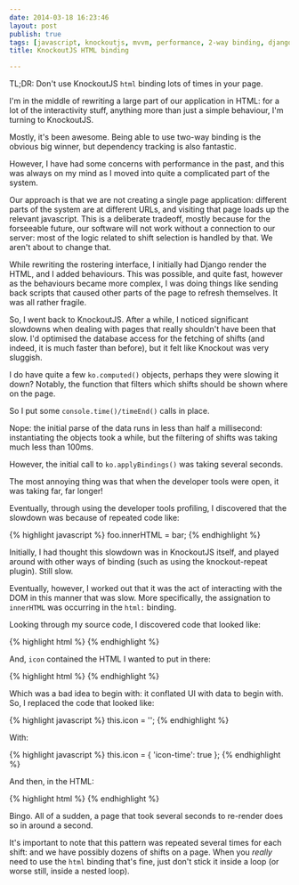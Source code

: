```yaml
---
date: 2014-03-18 16:23:46
layout: post
publish: true
tags: [javascript, knockoutjs, mvvm, performance, 2-way binding, django]
title: KnockoutJS HTML binding

---
```



TL;DR: Don't use KnockoutJS ``html`` binding lots of times in your page.

I'm in the middle of rewriting a large part of our application in HTML: for a lot of the interactivity stuff, anything more than just a simple behaviour, I'm turning to KnockoutJS.

Mostly, it's been awesome. Being able to use two-way binding is the obvious big winner, but dependency tracking is also fantastic.

However, I have had some concerns with performance in the past, and this was always on my mind as I moved into quite a complicated part of the system.

Our approach is that we are not creating a single page application: different parts of the system are at different URLs, and visiting that page loads up the relevant javascript. This is a deliberate tradeoff, mostly because for the forseeable future, our software will not work without a connection to our server: most of the logic related to shift selection is handled by that. We aren't about to change that.

While rewriting the rostering interface, I initially had Django render the HTML, and I added behaviours. This was possible, and quite fast, however as the behaviours became more complex, I was doing things like sending back scripts that caused other parts of the page to refresh themselves. It was all rather fragile.

So, I went back to KnockoutJS. After a while, I noticed significant slowdowns when dealing with pages that really shouldn't have been that slow. I'd optimised the database access for the fetching of shifts (and indeed, it is much faster than before), but it felt like Knockout was very sluggish.

I do have quite a few ``ko.computed()`` objects, perhaps they were slowing it down? Notably, the function that filters which shifts should be shown where on the page.

So I put some ``console.time()/timeEnd()`` calls in place.

Nope: the initial parse of the data runs in less than half a millisecond: instantiating the objects took a while, but the filtering of shifts was taking much less than 100ms.

However, the initial call to ``ko.applyBindings()`` was taking several seconds.

The most annoying thing was that when the developer tools were open, it was taking far, far longer!

Eventually, through using the developer tools profiling, I discovered that the slowdown was because of repeated code like:

{% highlight javascript %}
foo.innerHTML = bar;
{% endhighlight %}

Initially, I had thought this slowdown was in KnockoutJS itself, and played around with other ways of binding (such as using the knockout-repeat plugin). Still slow.

Eventually, however, I worked out that it was the act of interacting with the DOM in this manner that was slow. More specifically, the assignation to ``innerHTML`` was occurring in the ``html:`` binding.

Looking through my source code, I discovered code that looked like:

{% highlight html %}
<span data-bind="html: icon"></span>
{% endhighlight %}

And, ``icon`` contained the HTML I wanted to put in there:

{% highlight html %}
<i class="icon-ok"></i>
{% endhighlight %}

Which was a bad idea to begin with: it conflated UI with data to begin with. So, I replaced the code that looked like:

{% highlight javascript %}
this.icon = '<i class="icon-ok"></i>';
{% endhighlight %}

With:

{% highlight javascript %}
this.icon = {
  'icon-time': true
};
{% endhighlight %}

And then, in the HTML:

{% highlight html %}
<i data-bind="css: icon"></i>
{% endhighlight %}

Bingo. All of a sudden, a page that took several seconds to re-render does so in around a second.

It's important to note that this pattern was repeated several times for each shift: and we have possibly dozens of shifts on a page. When you _really_ need to use the ``html`` binding that's fine, just don't stick it inside a loop (or worse still, inside a nested loop).